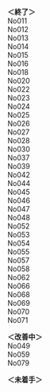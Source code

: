 __＜終了＞__  
No011  
No012  
No013  
No014  
No015  
No016  
No018  
No020  
No022  
No023  
No024  
No025  
No026  
No027  
No028  
No030  
No037   
No039  
No042  
No044  
No045  
No046  
No047  
No048  
No052  
No053  
No054  
No055  
No057  
No058  
No062  
No066  
No068  
No069  
No070  
No071  

__＜改善中＞__       
No049  
No059  
No079  

__＜未着手＞__  